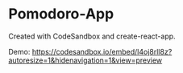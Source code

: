 # Pomodoro-App
Created with CodeSandbox and create-react-app.

Demo: https://codesandbox.io/embed/l4oj8rll8z?autoresize=1&hidenavigation=1&view=preview
